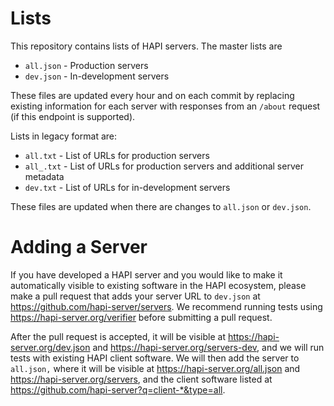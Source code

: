 # Lists

This repository contains lists of HAPI servers. The master lists are

* `all.json` - Production servers
* `dev.json` - In-development servers

These files are updated every hour and on each commit by replacing existing information for each server with responses from an `/about` request (if this endpoint is supported).

Lists in legacy format are:

* `all.txt` - List of URLs for production servers
* `all_.txt` - List of URLs for production servers and additional server metadata
* `dev.txt` - List of URLs for in-development servers

These files are updated when there are changes to `all.json` or `dev.json`.

# Adding a Server

If you have developed a HAPI server and you would like to make it automatically visible to existing software in the HAPI ecosystem, please make a pull request that adds your server URL to `dev.json` at https://github.com/hapi-server/servers. We recommend running tests using https://hapi-server.org/verifier before submitting a pull request.

After the pull request is accepted, it will be visible at https://hapi-server.org/dev.json and https://hapi-server.org/servers-dev, and we will run tests with existing HAPI client software. We will then add the server to `all.json,` where it will be visible at https://hapi-server.org/all.json and https://hapi-server.org/servers, and the client software listed at https://github.com/hapi-server?q=client-*&type=all.